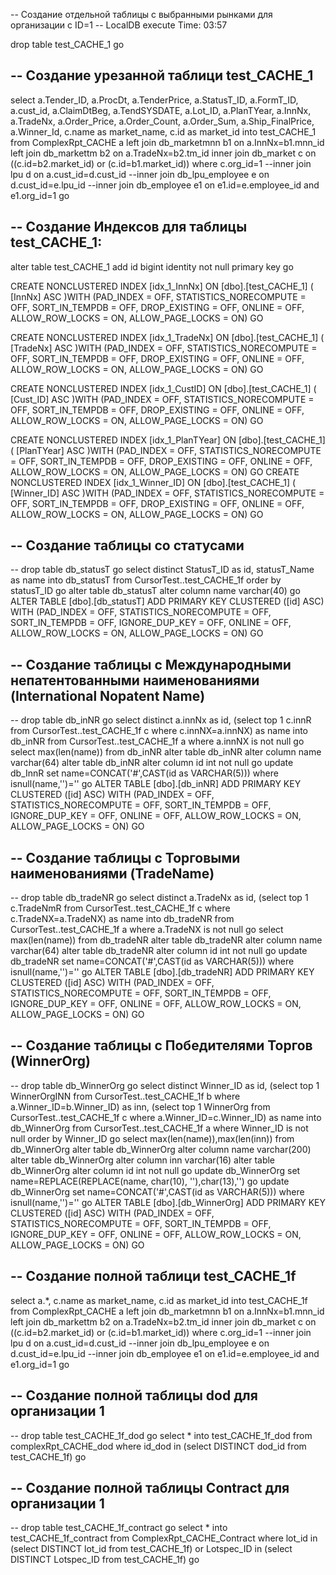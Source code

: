 -- Создание отдельной таблицы с выбранными рынками для организации с ID=1
-- LocalDB execute Time: 03:57

drop table test_CACHE_1
go

-- Создание урезанной таблици test_CACHE_1
--
select 
a.Tender_ID,
a.ProcDt,
a.TenderPrice,
a.StatusT_ID,
a.FormT_ID,
a.cust_id,
a.ClaimDtBeg,
a.TendSYSDATE,
a.Lot_ID,
a.PlanTYear,
a.InnNx,
a.TradeNx,
a.Order_Price,
a.Order_Count,
a.Order_Sum,
a.Ship_FinalPrice,
a.Winner_Id,
c.name as market_name, 
c.id as market_id
into test_CACHE_1 from ComplexRpt_CACHE a
left join db_marketmnn b1 on a.InnNx=b1.mnn_id
left join db_markettm b2 on a.TradeNx=b2.tm_id
inner join db_market c on ((c.id=b2.market_id) or (c.id=b1.market_id)) 
where c.org_id=1
--inner join lpu d on a.cust_id=d.cust_id 
--inner join db_lpu_employee e on d.cust_id=e.lpu_id
--inner join db_employee e1 on e1.id=e.employee_id and e1.org_id=1
go

-- Создание Индексов для таблицы test_CACHE_1:
--
alter table test_CACHE_1 add id bigint identity not null primary key
go

CREATE NONCLUSTERED INDEX [idx_1_InnNx] ON [dbo].[test_CACHE_1]
(
	[InnNx] ASC
)WITH (PAD_INDEX = OFF, STATISTICS_NORECOMPUTE = OFF, SORT_IN_TEMPDB = OFF, DROP_EXISTING = OFF, ONLINE = OFF, ALLOW_ROW_LOCKS = ON, ALLOW_PAGE_LOCKS = ON)
GO

CREATE NONCLUSTERED INDEX [idx_1_TradeNx] ON [dbo].[test_CACHE_1]
(
	[TradeNx] ASC
)WITH (PAD_INDEX = OFF, STATISTICS_NORECOMPUTE = OFF, SORT_IN_TEMPDB = OFF, DROP_EXISTING = OFF, ONLINE = OFF, ALLOW_ROW_LOCKS = ON, ALLOW_PAGE_LOCKS = ON)
GO

CREATE NONCLUSTERED INDEX [idx_1_CustID] ON [dbo].[test_CACHE_1]
(
	[Cust_ID] ASC
)WITH (PAD_INDEX = OFF, STATISTICS_NORECOMPUTE = OFF, SORT_IN_TEMPDB = OFF, DROP_EXISTING = OFF, ONLINE = OFF, ALLOW_ROW_LOCKS = ON, ALLOW_PAGE_LOCKS = ON)
GO

CREATE NONCLUSTERED INDEX [idx_1_PlanTYear] ON [dbo].[test_CACHE_1]
(
	[PlanTYear] ASC
)WITH (PAD_INDEX = OFF, STATISTICS_NORECOMPUTE = OFF, SORT_IN_TEMPDB = OFF, DROP_EXISTING = OFF, ONLINE = OFF, ALLOW_ROW_LOCKS = ON, ALLOW_PAGE_LOCKS = ON)
GO
CREATE NONCLUSTERED INDEX [idx_1_Winner_ID] ON [dbo].[test_CACHE_1]
(
	[Winner_ID] ASC
)WITH (PAD_INDEX = OFF, STATISTICS_NORECOMPUTE = OFF, SORT_IN_TEMPDB = OFF, DROP_EXISTING = OFF, ONLINE = OFF, ALLOW_ROW_LOCKS = ON, ALLOW_PAGE_LOCKS = ON)
GO

-- Создание таблицы со статусами
--
--
drop table db_statusT
go
select distinct StatusT_ID as id, statusT_Name as name into db_statusT from CursorTest..test_CACHE_1f order by statusT_ID
go
alter table db_statusT alter column name varchar(40)
go
ALTER TABLE [dbo].[db_statusT] ADD PRIMARY KEY CLUSTERED 
([id] ASC) WITH (PAD_INDEX = OFF, STATISTICS_NORECOMPUTE = OFF, SORT_IN_TEMPDB = OFF, IGNORE_DUP_KEY = OFF, ONLINE = OFF, ALLOW_ROW_LOCKS = ON, ALLOW_PAGE_LOCKS = ON)
GO

-- Создание таблицы с Международными непатентованными наименованиями (International Nopatent Name)
--
--
drop table db_inNR
go
select distinct 
a.innNx as id, 
(select top 1 c.innR from CursorTest..test_CACHE_1f c where c.innNX=a.innNX) as name 
into db_inNR
from CursorTest..test_CACHE_1f a
where a.innNX is not null 
go
select max(len(name)) from db_inNR
alter table db_inNR alter column name varchar(64)
alter table db_inNR alter column id int not null
go
update db_InnR set name=CONCAT('#',CAST(id as VARCHAR(5))) where isnull(name,'')=''
go
ALTER TABLE [dbo].[db_inNR] ADD PRIMARY KEY CLUSTERED 
([id] ASC) WITH (PAD_INDEX = OFF, STATISTICS_NORECOMPUTE = OFF, SORT_IN_TEMPDB = OFF, IGNORE_DUP_KEY = OFF, ONLINE = OFF, ALLOW_ROW_LOCKS = ON, ALLOW_PAGE_LOCKS = ON)
GO

-- Создание таблицы с Торговыми наименованиями (TradeName)
--
--
drop table db_tradeNR
go
select distinct 
a.TradeNx as id, 
(select top 1 c.TradeNmR from CursorTest..test_CACHE_1f c where c.TradeNX=a.TradeNX) as name 
into db_tradeNR
from CursorTest..test_CACHE_1f a
where a.TradeNX is not null 
go
select max(len(name)) from db_tradeNR
alter table db_tradeNR alter column name varchar(64)
alter table db_tradeNR alter column id int not null
go
update db_tradeNR set name=CONCAT('#',CAST(id as VARCHAR(5))) where isnull(name,'')=''
go
ALTER TABLE [dbo].[db_tradeNR] ADD PRIMARY KEY CLUSTERED 
([id] ASC) WITH (PAD_INDEX = OFF, STATISTICS_NORECOMPUTE = OFF, SORT_IN_TEMPDB = OFF, IGNORE_DUP_KEY = OFF, ONLINE = OFF, ALLOW_ROW_LOCKS = ON, ALLOW_PAGE_LOCKS = ON)
GO

-- Создание таблицы с Победителями Торгов (WinnerOrg)
--
--
drop table db_WinnerOrg
go
select distinct 
Winner_ID as id, 
(select top 1 WinnerOrgINN from CursorTest..test_CACHE_1f b where a.Winner_ID=b.Winner_ID) as inn,
(select top 1 WinnerOrg from CursorTest..test_CACHE_1f c where a.Winner_ID=c.Winner_ID) as name
into db_WinnerOrg
from CursorTest..test_CACHE_1f a
where Winner_ID is not null 
order by Winner_ID
go
select max(len(name)),max(len(inn)) from db_WinnerOrg
alter table db_WinnerOrg alter column name varchar(200)
alter table db_WinnerOrg alter column inn varchar(16)
alter table db_WinnerOrg alter column id int not null
go
update db_WinnerOrg set name=REPLACE(REPLACE(name, char(10), ''),char(13),'')
go
update db_WinnerOrg set name=CONCAT('#',CAST(id as VARCHAR(5))) where isnull(name,'')=''
go
ALTER TABLE [dbo].[db_WinnerOrg] ADD PRIMARY KEY CLUSTERED 
([id] ASC) WITH (PAD_INDEX = OFF, STATISTICS_NORECOMPUTE = OFF, SORT_IN_TEMPDB = OFF, IGNORE_DUP_KEY = OFF, ONLINE = OFF, ALLOW_ROW_LOCKS = ON, ALLOW_PAGE_LOCKS = ON)
GO


-- Создание полной таблици test_CACHE_1f
--
select 
a.*,
c.name as market_name, 
c.id as market_id
into test_CACHE_1f from ComplexRpt_CACHE a
left join db_marketmnn b1 on a.InnNx=b1.mnn_id
left join db_markettm b2 on a.TradeNx=b2.tm_id
inner join db_market c on ((c.id=b2.market_id) or (c.id=b1.market_id)) 
where c.org_id=1
--inner join lpu d on a.cust_id=d.cust_id 
--inner join db_lpu_employee e on d.cust_id=e.lpu_id
--inner join db_employee e1 on e1.id=e.employee_id and e1.org_id=1
go

-- Создание полной таблицы dod для организации 1
--
--
drop table test_CACHE_1f_dod
go
select * into test_CACHE_1f_dod from complexRpt_CACHE_dod  where id_dod in
(select DISTINCT dod_id from test_CACHE_1f)
go 

-- Создание полной таблицы Contract для организации 1
--
--
drop table test_CACHE_1f_contract
go
select * into test_CACHE_1f_contract from ComplexRpt_CACHE_Contract 
where lot_id in (select DISTINCT lot_id from test_CACHE_1f)
or Lotspec_ID in (select DISTINCT Lotspec_ID from test_CACHE_1f)
go 
